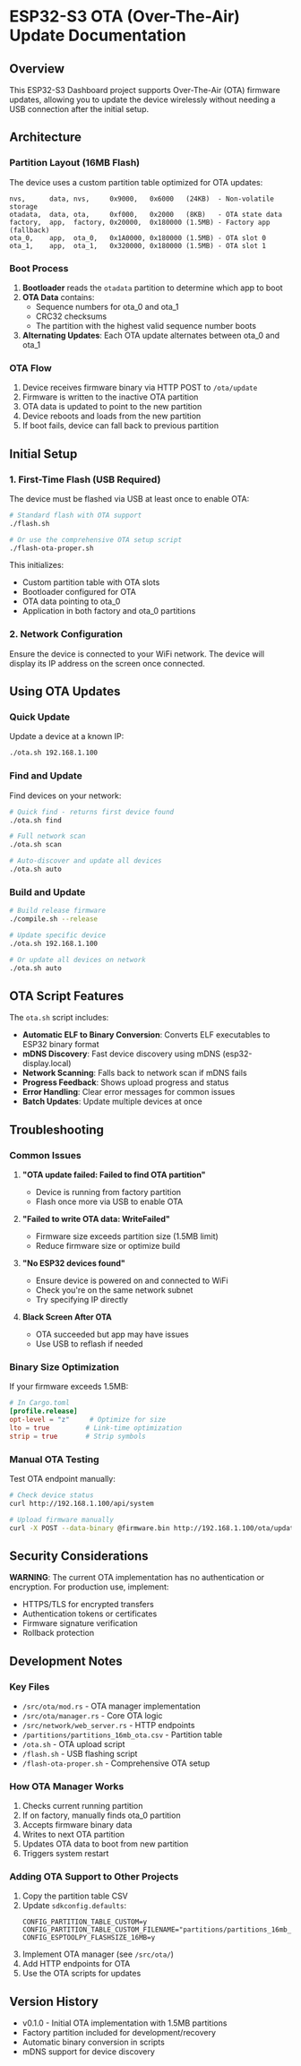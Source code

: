 # ESP32-S3 OTA (Over-The-Air) Update Documentation

## Overview

This ESP32-S3 Dashboard project supports Over-The-Air (OTA) firmware updates, allowing you to update the device wirelessly without needing a USB connection after the initial setup.

## Architecture

### Partition Layout (16MB Flash)

The device uses a custom partition table optimized for OTA updates:

```
nvs,      data, nvs,     0x9000,   0x6000   (24KB)  - Non-volatile storage
otadata,  data, ota,     0xf000,   0x2000   (8KB)   - OTA state data
factory,  app,  factory, 0x20000,  0x180000 (1.5MB) - Factory app (fallback)
ota_0,    app,  ota_0,   0x1A0000, 0x180000 (1.5MB) - OTA slot 0
ota_1,    app,  ota_1,   0x320000, 0x180000 (1.5MB) - OTA slot 1
```

### Boot Process

1. **Bootloader** reads the `otadata` partition to determine which app to boot
2. **OTA Data** contains:
   - Sequence numbers for ota_0 and ota_1
   - CRC32 checksums
   - The partition with the highest valid sequence number boots
3. **Alternating Updates**: Each OTA update alternates between ota_0 and ota_1

### OTA Flow

1. Device receives firmware binary via HTTP POST to `/ota/update`
2. Firmware is written to the inactive OTA partition
3. OTA data is updated to point to the new partition
4. Device reboots and loads from the new partition
5. If boot fails, device can fall back to previous partition

## Initial Setup

### 1. First-Time Flash (USB Required)

The device must be flashed via USB at least once to enable OTA:

```bash
# Standard flash with OTA support
./flash.sh

# Or use the comprehensive OTA setup script
./flash-ota-proper.sh
```

This initializes:
- Custom partition table with OTA slots
- Bootloader configured for OTA
- OTA data pointing to ota_0
- Application in both factory and ota_0 partitions

### 2. Network Configuration

Ensure the device is connected to your WiFi network. The device will display its IP address on the screen once connected.

## Using OTA Updates

### Quick Update

Update a device at a known IP:

```bash
./ota.sh 192.168.1.100
```

### Find and Update

Find devices on your network:

```bash
# Quick find - returns first device found
./ota.sh find

# Full network scan
./ota.sh scan

# Auto-discover and update all devices
./ota.sh auto
```

### Build and Update

```bash
# Build release firmware
./compile.sh --release

# Update specific device
./ota.sh 192.168.1.100

# Or update all devices on network
./ota.sh auto
```

## OTA Script Features

The `ota.sh` script includes:

- **Automatic ELF to Binary Conversion**: Converts ELF executables to ESP32 binary format
- **mDNS Discovery**: Fast device discovery using mDNS (esp32-display.local)
- **Network Scanning**: Falls back to network scan if mDNS fails
- **Progress Feedback**: Shows upload progress and status
- **Error Handling**: Clear error messages for common issues
- **Batch Updates**: Update multiple devices at once

## Troubleshooting

### Common Issues

1. **"OTA update failed: Failed to find OTA partition"**
   - Device is running from factory partition
   - Flash once more via USB to enable OTA

2. **"Failed to write OTA data: WriteFailed"**
   - Firmware size exceeds partition size (1.5MB limit)
   - Reduce firmware size or optimize build

3. **"No ESP32 devices found"**
   - Ensure device is powered on and connected to WiFi
   - Check you're on the same network subnet
   - Try specifying IP directly

4. **Black Screen After OTA**
   - OTA succeeded but app may have issues
   - Use USB to reflash if needed

### Binary Size Optimization

If your firmware exceeds 1.5MB:

```toml
# In Cargo.toml
[profile.release]
opt-level = "z"     # Optimize for size
lto = true         # Link-time optimization
strip = true       # Strip symbols
```

### Manual OTA Testing

Test OTA endpoint manually:

```bash
# Check device status
curl http://192.168.1.100/api/system

# Upload firmware manually
curl -X POST --data-binary @firmware.bin http://192.168.1.100/ota/update
```

## Security Considerations

**WARNING**: The current OTA implementation has no authentication or encryption. For production use, implement:

- HTTPS/TLS for encrypted transfers
- Authentication tokens or certificates
- Firmware signature verification
- Rollback protection

## Development Notes

### Key Files

- `/src/ota/mod.rs` - OTA manager implementation
- `/src/ota/manager.rs` - Core OTA logic
- `/src/network/web_server.rs` - HTTP endpoints
- `/partitions/partitions_16mb_ota.csv` - Partition table
- `/ota.sh` - OTA upload script
- `/flash.sh` - USB flashing script
- `/flash-ota-proper.sh` - Comprehensive OTA setup

### How OTA Manager Works

1. Checks current running partition
2. If on factory, manually finds ota_0 partition
3. Accepts firmware binary data
4. Writes to next OTA partition
5. Updates OTA data to boot from new partition
6. Triggers system restart

### Adding OTA Support to Other Projects

1. Copy the partition table CSV
2. Update `sdkconfig.defaults`:
   ```
   CONFIG_PARTITION_TABLE_CUSTOM=y
   CONFIG_PARTITION_TABLE_CUSTOM_FILENAME="partitions/partitions_16mb_ota.csv"
   CONFIG_ESPTOOLPY_FLASHSIZE_16MB=y
   ```
3. Implement OTA manager (see `/src/ota/`)
4. Add HTTP endpoints for OTA
5. Use the OTA scripts for updates

## Version History

- v0.1.0 - Initial OTA implementation with 1.5MB partitions
- Factory partition included for development/recovery
- Automatic binary conversion in scripts
- mDNS support for device discovery